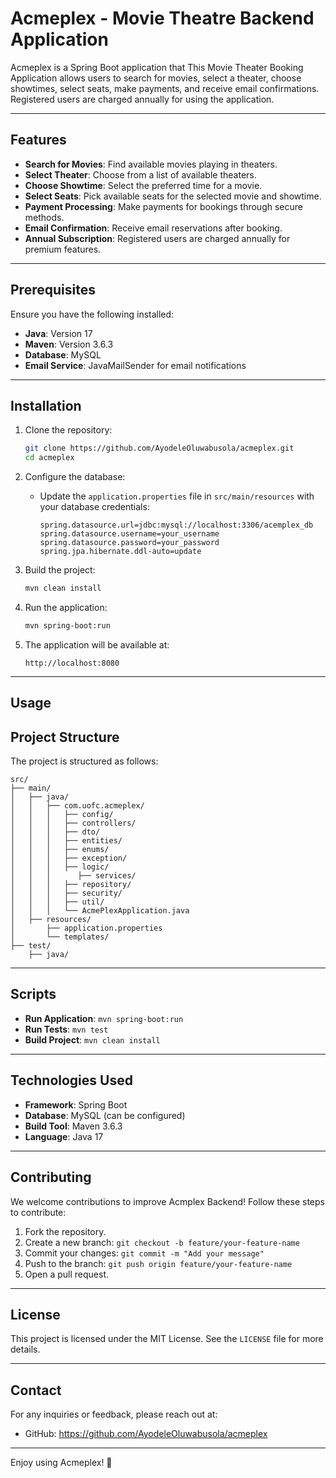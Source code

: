 
# Acmeplex - Movie Theatre Backend Application

Acmeplex is a Spring Boot application that This Movie Theater Booking Application allows users to search for movies, select a theater, choose showtimes, select seats, make payments, and receive email confirmations. Registered users are charged annually for using the application.

---

## Features

- **Search for Movies**: Find available movies playing in theaters.
- **Select Theater**: Choose from a list of available theaters.
- **Choose Showtime**: Select the preferred time for a movie.
- **Select Seats**: Pick available seats for the selected movie and showtime.
- **Payment Processing**: Make payments for bookings through secure methods.
- **Email Confirmation**: Receive email reservations after booking.
- **Annual Subscription**: Registered users are charged annually for premium features.

---

## Prerequisites

Ensure you have the following installed:

- **Java**: Version 17
- **Maven**: Version 3.6.3
- **Database**: MySQL
- **Email Service**: JavaMailSender for email notifications

---

## Installation

1. Clone the repository:

   ```bash
   git clone https://github.com/AyodeleOluwabusola/acmeplex.git
   cd acmeplex
   ```

2. Configure the database:

    - Update the `application.properties` file in `src/main/resources` with your database credentials:

      ```properties
      spring.datasource.url=jdbc:mysql://localhost:3306/acemplex_db
      spring.datasource.username=your_username
      spring.datasource.password=your_password
      spring.jpa.hibernate.ddl-auto=update
      ```

3. Build the project:

   ```bash
   mvn clean install
   ```

4. Run the application:

   ```bash
   mvn spring-boot:run
   ```

5. The application will be available at:

   ```
   http://localhost:8080
   ```

---

## Usage


## Project Structure

The project is structured as follows:

```
src/
├── main/
│   ├── java/
│   │   ├── com.uofc.acmeplex/
│   │   │   ├── config/
│   │   │   ├── controllers/
│   │   │   ├── dto/
│   │   │   ├── entities/
│   │   │   ├── enums/
│   │   │   ├── exception/
│   │   │   ├── logic/
│   │   │      ├── services/
│   │   │   ├── repository/
│   │   │   ├── security/
│   │   │   ├── util/
│   │   │   └── AcmePlexApplication.java
│   ├── resources/
│       ├── application.properties
│       └── templates/
├── test/
    ├── java/
```

---

## Scripts

- **Run Application**: `mvn spring-boot:run`
- **Run Tests**: `mvn test`
- **Build Project**: `mvn clean install`

---

## Technologies Used

- **Framework**: Spring Boot
- **Database**: MySQL (can be configured)
- **Build Tool**: Maven 3.6.3
- **Language**: Java 17

---

## Contributing

We welcome contributions to improve Acmplex Backend! Follow these steps to contribute:

1. Fork the repository.
2. Create a new branch: `git checkout -b feature/your-feature-name`
3. Commit your changes: `git commit -m "Add your message"`
4. Push to the branch: `git push origin feature/your-feature-name`
5. Open a pull request.

---

## License

This project is licensed under the MIT License. See the `LICENSE` file for more details.

---

## Contact

For any inquiries or feedback, please reach out at:

- GitHub: https://github.com/AyodeleOluwabusola/acmeplex

---

Enjoy using Acmeplex! 🌱
